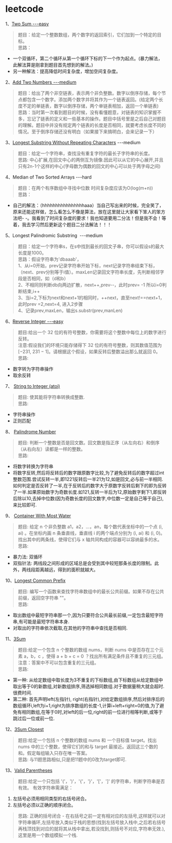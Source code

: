 # leetcode

1、[Two Sum   ---easy](https://github.com/fenglinismydream/leetcode/blob/master/test/1.%20Two%20Sum)
> 题目：给定一个整数数组，两个数字的返回索引，它们加到一个特定的目标。<br>
> 思路：
- 一个双循环，第二个循环从第一个循环下标的下一个作为起点。(暴力解法，此解法算是刚拿到题目首先想到的解法。)
- 另一种解法：提高降低时间复杂度，增加空间复杂度。


2、[Add Two Numbers   ---medium](https://github.com/fenglinismydream/leetcode/blob/master/test/2.%20Add%20Two%20Numbers)
> 题目：给出了两个非空链表，表示两个非负整数。数字以倒序存储，每个节点都包含一个数字。添加两个数字并将其作为一个链表返回。(给定两个长度不定的单链表，数字以倒序存储，两个单链表相加，返回一个单链表)<br>
> 思路：当时第一次看到题目的时候，没有看懂题意，对链表的知识掌握不多，忘记了链表的定义和一些基本的操作。题目中括号里是之后自己对题目的理解。题目中并没有规定两个链表的长度是否相同，就要考虑长度不同的情况。至于倒序存储还没有明白（如果接下来搞明白，会来记录一下）

3、[Longest Substring Without Repeating Characters](https://github.com/fenglinismydream/leetcode/blob/master/test/3.%20Longest%20Substring%20Without%20Repeating%20Characters.html)  ---medium
> 题目：给定一个字符串，查找没有重复字符的最长子字符串的长度。<br>
> 思路: 中心扩展,在回文中心的两侧互为镜像.因此可以从它的中心展开,并且只有2n-1个这样的中心(字母数为偶数的回文的中心可以处于两字母之间)

4、Median of Two Sorted Arrays  ---hard
> 题目：在两个有序数组中寻找中位数  时间复杂度应该为O(log(m+n))<br>
> 思路：
- 自己的解法：（hhhhhhhhhhhhhhhhaaa）当自己写出来的时候，完全笑了，原来还能这样做，怎么看怎么不像是算法，放在这里就让大家看下笨人的笨方法吧- -。我看到了时间复杂度的要求！我也知道要用二分法！但是我不会！等着，我去学习然后更新这个题目二分法解法！！！

5、Longest Palindromic Substring  ---medium
> 题目：给定一个字符串s，在s中找到最长的回文子串，你可以假设s的最大长度是1000。<br>
> 思路：假设字符串为'dbaaab'，<br>
1、从i=0开始，prev记录字符串开始下标，next记录字符串结束下标，（next、prev分别等于i值）。maxLen记录回文字符串长度，先判断相邻字段是否相同，如（d和b）<br>
2、不相同则判断db向两边扩散，next++,prev--，此时prev= -1 所以i=0判断结束,i++<br>
3、当i=2,下标为next和next+1的相同时，++next，直至next!==next+1，此时prev =2,next=4, 进入2步骤<br>
4、记录prev,maxLen，输出s.substr(prev,manLen)

6、[Reverse Integer  ---easy](https://github.com/fenglinismydream/leetcode/blob/master/test/6.%20Reverse%20Integer)
> 题目:给出一个 32 位的有符号整数，你需要将这个整数中每位上的数字进行反转。<br>
> 注意:假设我们的环境只能存储得下 32 位的有符号整数，则其数值范围为 [−231,  231 − 1]。请根据这个假设，如果反转后整数溢出那么就返回 0。<br>
> 思路:
- 数字转为字符串操作
- 取余反转

7、 [String to Integer (atoi)](https://github.com/fenglinismydream/leetcode/blob/master/test/7.%20String%20to%20Integer%20(atoi))
> 题目: 使其能将字符串转换成整数.<br>
> 思路:<br>
- 字符串操作
- 正则匹配

8、 [Palindrome Number](https://github.com/fenglinismydream/leetcode/blob/master/test/8.%20Palindrome%20Number)
> 题目: 判断一个整数是否是回文数。回文数是指正序（从左向右）和倒序（从右向左）读都是一样的整数。<br>
> 思路:
- 将数字转换为字符串
- 将数字反转,然后将反转后的数字跟原数字比较,为了避免反转后的数字超过int整数范围.尝试反转一半,即1221反转后一半21为12,如是回文,必与前一半相同.如何判定是否反转了一半,在于反转后的数字大于原数字反转后剩下的即为反转了一半.如果原始数字为奇数长度.如121,反转一半后为12,原始数字剩下1,即反转后除以10,去掉中位数(因为奇数长度的回文数字,中位数一定是自己等于自己),来比较即可.

9、 [Container With Most Water](https://github.com/fenglinismydream/leetcode/blob/master/test/9.%20Container%20With%20Most%20Water)
> 题目: 给定 n 个非负整数 a1，a2，...，an，每个数代表坐标中的一个点 (i, ai) 。在坐标内画 n 条垂直线，垂直线 i 的两个端点分别为 (i, ai) 和 (i, 0)。找出其中的两条线，使得它们与 x 轴共同构成的容器可以容纳最多的水。<br>
> 思路: 
- 暴力法: 双循环
- 双指针法: 两线段之间形成的区域总是会受到其中较短那条长度的限制。此外，两线段距离越远，得到的面积就越大。

10、[Longest Common Prefix](https://github.com/fenglinismydream/leetcode/blob/master/test/10.%20Longest%20Common%20Prefix)
> 题目: 编写一个函数来查找字符串数组中的最长公共前缀。如果不存在公共前缀，返回空字符串 ""。<br>
> 思路:
- 取出数组中最短字符串那一个,因为只要符合公共最长前缀,一定包含最短字符串,有可能是最短字符串本身.
- 对取出的字符串依次截取,在其他的字符串中查找是否相同.

11、[3Sum](https://github.com/fenglinismydream/leetcode/edit/master/test/11.%203Sum)
> 题目:给定一个包含 n 个整数的数组 nums，判断 nums 中是否存在三个元素 a，b，c ，使得 a + b + c = 0 ？找出所有满足条件且不重复的三元组。<br>
> 注意：答案中不可以包含重复的三元组。<br>
> 思路:
- 第一种: 从给定数组中取长度为3不重复的下标数组,由下标数组从给定数组中取出等于0的新数组,对新数组排序,筛选掉相同数组.对于数据量稍大就会超时.很费时间.
- 第二种: 首先声明left(左指针), right(右指针),对给定数组排序,然后对排序后的数组循环i,left为i+1,right为排序数组的长度-1,计算i+left+right=0的值,为了避免有相同数组,在等于0时,对left的后一位,right的前一位进行相等判断,或等于跳过后一位或前一位.

12、[3Sum Closest](https://github.com/fenglinismydream/leetcode/blob/master/test/12.%203Sum%20Closest)
> 题目:给定一个包括 n 个整数的数组 nums 和 一个目标值 target。找出 nums 中的三个整数，使得它们的和与 target 最接近。返回这三个数的和。假定每组输入只存在唯一答案。<br>
> 思路: 与11题思路相似,只是把11题中的0改为target即可.

13、[Valid Parentheses](https://github.com/fenglinismydream/leetcode/blob/master/test/13.%20Valid%20Parentheses)
> 题目:给定一个只包括 '('，')'，'{'，'}'，'['，']' 的字符串，判断字符串是否有效。
> 有效字符串需满足：
1. 左括号必须用相同类型的右括号闭合。
2. 左括号必须以正确的顺序闭合。
> 思路: 正确的括号闭合 - 在右括号之前一定有相对应的左括号,这样就可以对字符串循环,左括号放入类似于栈的思想(找到左括号放入栈中,之后若右括号再栈顶找到对应的就将其从栈中拿出,若没找到,则括号不对应,字符串无效.),这里是用一个数组模拟一个栈.


